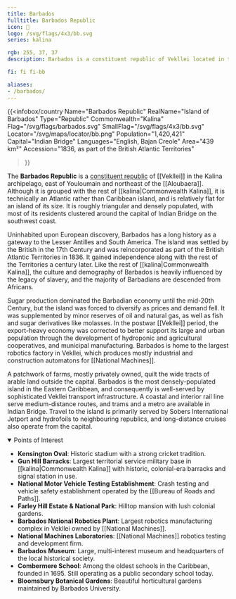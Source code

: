 ```yaml
---
title: Barbados
fulltitle: Barbados Republic
icon: 🔱
logo: /svg/flags/4x3/bb.svg
series: kalina

rgb: 255, 37, 37
description: Barbados is a constituent republic of Vekllei located in the Lesser Antilles of the Caribbean Sea.

fi: fi fi-bb

aliases:
- /barbados/
---
```

{{<infobox/country
	 Name="Barbados Republic"
	 RealName="Island of Barbados"
	 Type="Republic"
	 Commonwealth="Kalina"
	 Flag="/svg/flags/barbados.svg"
	 SmallFlag="/svg/flags/4x3/bb.svg"
	 Locator="/svg/maps/locator/bb.png"
	 Population="1,420,421"
	 Capital="Indian Bridge"
	 Languages="English, Bajan Creole"
	 Area="439 km²"
	 Accession="1836, as part of the British Atlantic Territories"
 >}}

The <span class="fi fi-bb"></span> **Barbados Republic** is a [constituent republic](/republics/) of [[Vekllei]] in the Kalina archipelago, east of Youloumain and northeast of the [[Aloubaera]]. Although it is grouped with the rest of [[kalina|Commonwealth Kalina]], it is technically an Atlantic rather than Caribbean island, and is relatively flat for an island of its size. It is roughly triangular and densely populated, with most of its residents clustered around the capital of Indian Bridge on the southwest coast.

Uninhabited upon European discovery, Barbados has a long history as a gateway to the Lesser Antilles and South America. The island was settled by the British in the 17th Century and was reincorporated as part of the British Atlantic Territories in 1836. It gained independence along with the rest of the Territories a century later. Like the rest of [[kalina|Commonwealth Kalina]], the culture and demography of Barbados is heavily influenced by the legacy of slavery, and the majority of Barbadians are descended from Africans.

Sugar production dominated the Barbadian economy until the mid-20th Century, but the island was forced to diversify as prices and demand fell. It was supplemented by minor reserves of oil and natural gas, as well as fish and sugar derivatives like molasses. In the postwar [[Vekllei]] period, the export-heavy economy was corrected to better support its large and urban population through the development of hydroponic and agricultural cooperatives, and municipal manufacturing. Barbados is home to the largest robotics factory in Vekllei, which produces mostly industrial and construction automatons for [[National Machines]].

A patchwork of farms, mostly privately owned, quilt the wide tracts of arable land outside the capital. Barbados is the most densely-populated island in the Eastern Caribbean, and consequently is well-served by sophisticated Vekllei transport infrastructure. A coastal and interior rail line serve medium-distance routes, and trams and a metro are available in Indian Bridge. Travel to the island is primarily served by Sobers International Jetport and hydrofoils to neighbouring republics, and long-distance cruises also operate from the capital.

<details open>
<summary>Points of Interest</summary>

* **Kensington Oval**: Historic stadium with a strong cricket tradition.
* **Gun Hill Barracks**: Largest territorial service military base in [[kalina|Commonwealth Kalina]] with historic, colonial-era barracks and signal station in use.
* **National Motor Vehicle Testing Establishment**: Crash testing and vehicle safety establishment operated by the [[Bureau of Roads and Paths]].
* **Farley Hill Estate & National Park**: Hilltop mansion with lush colonial gardens.
* **Barbados National Robotics Plant**: Largest robotics manufacturing complex in Vekllei owned by [[National Machines]].
* **National Machines Laboratories**: [[National Machines]] robotics testing and development firm.
* **Barbados Museum**: Large, multi-interest museum and headquarters of the local historical society.
* **Combermere School**: Among the oldest schools in the Caribbean, founded in 1695. Still operating as a public secondary school today.
* **Bloomsbury Botanical Gardens**: Beautiful horticultural gardens maintained by Barbados University.
</details>

